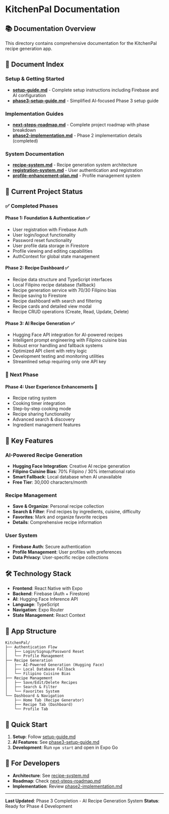 # KitchenPal Documentation

## 📚 Documentation Overview

This directory contains comprehensive documentation for the KitchenPal recipe generation app.

## 📄 Document Index

### Setup & Getting Started

- **[setup-guide.md](./setup-guide.md)** - Complete setup instructions including Firebase and AI configuration
- **[phase3-setup-guide.md](./phase3-setup-guide.md)** - Simplified AI-focused Phase 3 setup guide

### Implementation Guides

- **[next-steps-roadmap.md](./next-steps-roadmap.md)** - Complete project roadmap with phase breakdown
- **[phase2-implementation.md](./phase2-implementation.md)** - Phase 2 implementation details (completed)

### System Documentation

- **[recipe-system.md](./recipe-system.md)** - Recipe generation system architecture
- **[registration-system.md](./registration-system.md)** - User authentication and registration
- **[profile-enhancement-plan.md](./profile-enhancement-plan.md)** - Profile management system

## 🚀 Current Project Status

### ✅ **Completed Phases**

#### **Phase 1: Foundation & Authentication** ✅

- User registration with Firebase Auth
- User login/logout functionality
- Password reset functionality
- User profile data storage in Firestore
- Profile viewing and editing capabilities
- AuthContext for global state management

#### **Phase 2: Recipe Dashboard** ✅

- Recipe data structure and TypeScript interfaces
- Local Filipino recipe database (fallback)
- Recipe generation service with 70/30 Filipino bias
- Recipe saving to Firestore
- Recipe dashboard with search and filtering
- Recipe cards and detailed view modal
- Recipe CRUD operations (Create, Read, Update, Delete)

#### **Phase 3: AI Recipe Generation** ✅

- Hugging Face API integration for AI-powered recipes
- Intelligent prompt engineering with Filipino cuisine bias
- Robust error handling and fallback systems
- Optimized API client with retry logic
- Development testing and monitoring utilities
- Streamlined setup requiring only one API key

### 🎯 **Next Phase**

#### **Phase 4: User Experience Enhancements** 🎨

- Recipe rating system
- Cooking timer integration
- Step-by-step cooking mode
- Recipe sharing functionality
- Advanced search & discovery
- Ingredient management features

## 🔧 **Key Features**

### **AI-Powered Recipe Generation**

- **Hugging Face Integration**: Creative AI recipe generation
- **Filipino Cuisine Bias**: 70% Filipino / 30% international ratio
- **Smart Fallback**: Local database when AI unavailable
- **Free Tier**: 30,000 characters/month

### **Recipe Management**

- **Save & Organize**: Personal recipe collection
- **Search & Filter**: Find recipes by ingredients, cuisine, difficulty
- **Favorites**: Mark and organize favorite recipes
- **Details**: Comprehensive recipe information

### **User System**

- **Firebase Auth**: Secure authentication
- **Profile Management**: User profiles with preferences
- **Data Privacy**: User-specific recipe collections

## 🛠️ **Technology Stack**

- **Frontend**: React Native with Expo
- **Backend**: Firebase (Auth + Firestore)
- **AI**: Hugging Face Inference API
- **Language**: TypeScript
- **Navigation**: Expo Router
- **State Management**: React Context

## 📱 **App Structure**

```
KitchenPal/
├── Authentication Flow
│   ├── Login/Signup/Password Reset
│   └── Profile Management
├── Recipe Generation
│   ├── AI-Powered Generation (Hugging Face)
│   ├── Local Database Fallback
│   └── Filipino Cuisine Bias
├── Recipe Management
│   ├── Save/Edit/Delete Recipes
│   ├── Search & Filter
│   └── Favorites System
└── Dashboard & Navigation
    ├── Home Tab (Recipe Generator)
    ├── Recipe Tab (Dashboard)
    └── Profile Tab
```

## 🔑 **Quick Start**

1. **Setup**: Follow [setup-guide.md](./setup-guide.md)
2. **AI Features**: See [phase3-setup-guide.md](./phase3-setup-guide.md)
3. **Development**: Run `npm start` and open in Expo Go

## 📖 **For Developers**

- **Architecture**: See [recipe-system.md](./recipe-system.md)
- **Roadmap**: Check [next-steps-roadmap.md](./next-steps-roadmap.md)
- **Implementation**: Review [phase2-implementation.md](./phase2-implementation.md)

---

**Last Updated**: Phase 3 Completion - AI Recipe Generation System
**Status**: Ready for Phase 4 Development
